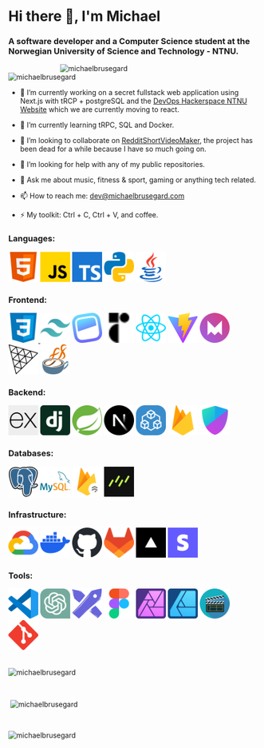 <h1 align="left">Hi there 👋, I'm Michael</h1>
<h3 align="left">A software developer and a Computer Science student at the Norwegian University of Science and Technology - NTNU.</h3>

<img align="right" alt="michaelbrusegard" width="400" src="https://user-images.githubusercontent.com/56915010/234749918-91c29476-3e2b-4456-b08f-7e30621a2820.jpeg">
<p align="left"> <img src="https://komarev.com/ghpvc/?username=michaelbrusegard&label=Profile%20views&color=2f81f7&style=flat" alt="michaelbrusegard" /> </p>

- 🔭 I’m currently working on a secret fullstack web application using Next.js with tRCP + postgreSQL and the [DevOps Hackerspace NTNU Website](https://github.com/hackerspace-ntnu/website) which we are currently moving to react.

- 🌱 I’m currently learning tRPC, SQL and Docker.

- 👯 I’m looking to collaborate on [RedditShortVideoMaker](https://github.com/michaelbrusegard/RedditShortVideoMaker), the project has been dead for a while because I have so much going on.

- 🤔 I’m looking for help with any of my public repositories.

- 💬 Ask me about music, fitness & sport, gaming or anything tech related.

- 📫 How to reach me: dev@michaelbrusegard.com

- ⚡ My toolkit: Ctrl + C, Ctrl + V, and coffee.

<h3 align="left">Languages:</h3>
<a href="https://developer.mozilla.org/docs/Web/HTML/" target="_blank" rel="noreferrer"> <img src="./assets/html.svg" alt="HTML" width="60" height="60"/></a>
<a href="https://developer.mozilla.org/docs/Web/javascript/" target="_blank" rel="noreferrer"> <img src="./assets/javascript.svg" alt="JavaScript" width="60" height="60"/></a>
<a href="https://www.typescriptlang.org/" target="_blank" rel="noreferrer"> <img src="./assets/typescript.svg" alt="TypeScript" width="60" height="60"/></a>
<a href="https://www.python.org/" target="_blank" rel="noreferrer"> <img src="./assets/python.svg" alt="Python" width="60" height="60"/></a>
<a href="https://www.java.com/" target="_blank" rel="noreferrer"> <img src="./assets/java.svg" alt="Java" width="60" height="60"/></a>

<h3 align="left">Frontend:</h3>
<a href="https://developer.mozilla.org/docs/Web/CSS/" target="_blank" rel="noreferrer"> <img src="./assets/css.svg" alt="CSS" width="60" height="60"/> </a>
<a href="https://tailwindcss.com/" target="_blank" rel="noreferrer"> <img src="./assets/tailwindcss.svg" alt="Tailwind CSS" width="60" height="60"/></a>
<a href="https://headlessui.com/" target="_blank" rel="noreferrer"> <img src="./assets/headlessui.svg" alt="Headless UI" width="60" height="60"/></a>
<a href="https://www.radix-ui.com/" target="_blank" rel="noreferrer"> <img src="./assets/radixui.svg" alt="Radix UI" width="60" height="60"/></a>
<a href="https://react.dev/" target="_blank" rel="noreferrer"> <img src="./assets/react.svg" alt="React" width="60" height="60"/></a>
<a href="https://vitejs.dev/" target="_blank" rel="noreferrer"> <img src="./assets/vite.svg" alt="Vite" width="60" height="60"/></a>
<a href="https://www.framer.com/motion/" target="_blank" rel="noreferrer"> <img src="./assets/framermotion.svg" alt="Framer Motion" width="60" height="60"/></a>
<a href="https://threejs.org/" target="_blank" rel="noreferrer"> <img src="./assets/threejs.svg" alt="Three.js" width="60" height="60"/></a>
<a href="https://openjfx.io/" target="_blank" rel="noreferrer"> <img src="./assets/javafx.svg" alt="JavaFX" width="60" height="60"/></a>

<h3 align="left">Backend:</h3>
<a href="https://expressjs.com/" target="_blank" rel="noreferrer"> <img src="./assets/expressjs.svg" alt="Express.js" width="60" height="60"/></a>
<a href="https://www.djangoproject.com/" target="_blank" rel="noreferrer"> <img src="./assets/django.svg" alt="Django" width="60" height="60"/></a>
<a href="https://spring.io/" target="_blank" rel="noreferrer"> <img src="./assets/spring.svg" alt="Spring" width="60" height="60"/></a>
<a href="https://nextjs.org/" target="_blank" rel="noreferrer"> <img src="./assets/nextjs.svg" alt="Next.js" width="60" height="60"/></a>
<a href="https://trpc.io/" target="_blank" rel="noreferrer"> <img src="./assets/trpc.svg" alt="tRPC" width="60" height="60"/></a>
<a href="https://firebase.google.com/" target="_blank" rel="noreferrer"> <img src="./assets/firebase.svg" alt="Firebase" width="60" height="60"/></a>
<a href="https://authjs.dev/" target="_blank" rel="noreferrer"> <img src="./assets/authjs.svg" alt="Auth.js" width="60" height="60"/></a>

<h3 align="left">Databases:</h3>
<a href="https://www.postgresql.org/" target="_blank" rel="noreferrer"> <img src="./assets/postgresql.svg" alt="PostgreSQL" width="60" height="60"/></a>
<a href="https://www.mysql.com/" target="_blank" rel="noreferrer"> <img src="./assets/mysql.svg" alt="MySQL" width="60" height="60"/></a>
<a href="https://cloud.google.com/firestore/" target="_blank" rel="noreferrer"> <img src="./assets/firestore.svg" alt="Firestore" width="60" height="60"/></a>
<a href="https://orm.drizzle.team/" target="_blank" rel="noreferrer"> <img src="./assets/drizzleorm.svg" alt="Drizzle ORM" width="60" height="60"/></a>

<h3 align="left">Infrastructure:</h3>
<a href="https://cloud.google.com/" target="_blank" rel="noreferrer"> <img src="./assets/googlecloudplatform.svg" alt="Google Cloud Platform" width="60" height="60"/></a>
<a href="https://www.docker.com/" target="_blank" rel="noreferrer"> <img src="./assets/docker.svg" alt="Docker" width="60" height="60"/></a>
<a href="https://docs.github.com/" target="_blank" rel="noreferrer"> <img src="./assets/github.svg" alt="GitHub" width="60" height="60"/></a>
<a href="https://docs.gitlab.com/" target="_blank" rel="noreferrer"> <img src="./assets/gitlab.svg" alt="GitLab" width="60" height="60"/></a>
<a href="https://vercel.com/" target="_blank" rel="noreferrer"> <img src="./assets/vercel.svg" alt="Vercel" width="60" height="60"/></a>
<a href="https://stripe.com/" target="_blank" rel="noreferrer"> <img src="./assets/stripe.svg" alt="Stripe" width="60" height="60"/></a>

<h3 align="left">Tools:</h3>
<a href="https://code.visualstudio.com/" target="_blank" rel="noreferrer"> <img src="./assets/vscode.svg" alt="Visual Studio Code" width="60" height="60"/></a>
<a href="https://openai.com/blog/chatgpt/" target="_blank" rel="noreferrer"> <img src="./assets/chatgpt.svg" alt="ChatGPT" width="60" height="60"/></a>
<a href="https://excalidraw.com/" target="_blank" rel="noreferrer"> <img src="./assets/excalidraw.svg" alt="Excalidraw" width="60" height="60"/></a>
<a href="https://www.figma.com/" target="_blank" rel="noreferrer"> <img src="./assets/figma.svg" alt="Figma" width="60" height="60"/></a>
<a href="https://affinity.serif.com/photo/" target="_blank" rel="noreferrer"> <img src="./assets/affinityphoto.svg" alt="Affinity Photo" width="60" height="60"/></a>
<a href="https://affinity.serif.com/designer/" target="_blank" rel="noreferrer"> <img src="./assets/affinitydesigner.svg" alt="Affinity Designer" width="60" height="60"/></a>
<a href="https://github.com/mifi/lossless-cut/" target="_blank" rel="noreferrer"> <img src="./assets/losslesscut.svg" alt="Lossless Cut" width="60" height="60"/></a>
<a href="https://git-scm.com/" target="_blank" rel="noreferrer"> <img src="./assets/git.svg" alt="Git" width="60" height="60"/></a>

<br/>
<br/>

<p><img align="center" src="https://github-readme-streak-stats.herokuapp.com/?user=michaelbrusegard&theme=solarized-dark&count_private=true" alt="michaelbrusegard" /></p>

<br/>

<p>&nbsp;<img align="center" src="https://github-readme-stats.vercel.app/api?username=michaelbrusegard&show_icons=true&theme=solarized-dark&locale=en&count_private=true" alt="michaelbrusegard" /></p>

<br/>

<p><img align="left" src="https://github-readme-stats.vercel.app/api/top-langs?username=michaelbrusegard&show_icons=true&theme=solarized-dark&locale=en&layout=compact&count_private=true" alt="michaelbrusegard" /></p>
